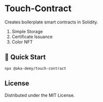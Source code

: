 # Touch-Contract

Creates boilerplate smart contracts in Solidity.

1. Simple Storage
2. Certificate Issuance
3. Color NFT

## 🔑 Quick Start

```shell
npx @aka-demy/touch-contract
```

## License

Distributed under the MIT License.

